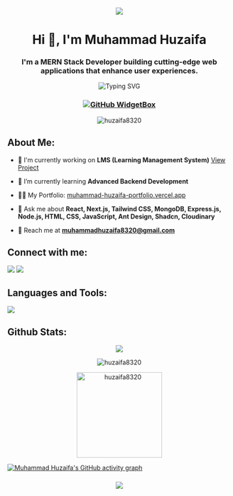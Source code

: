 <h3 align="center">

![](https://capsule-render.vercel.app/api?type=waving&color=gradient&height=100&section=header)

</h3>

<h1 align="center">Hi 👋, I'm Muhammad Huzaifa</h1>
<h3 align="center">I'm a MERN Stack Developer building cutting-edge web applications that enhance user experiences.</h3>

<div align='center'>
  <img align="center" src="https://readme-typing-svg.herokuapp.com?font=Fira+Code&weight=600&size=24&duration=3500&pause=500&color=151CF7&center=true&vCenter=true&width=435&lines=MERN+Stack+Developer+👨🏻‍💻;React+%7C+Next+%7C+Tailwind+Expert+🚀;Building+Scalable+Web+Apps+💡" alt="Typing SVG" />
</div>

<h3 align="center">
 
[![GitHub WidgetBox](https://github-widgetbox.vercel.app/api/profile?username=huzaifa8320&data=repositories,stars,commits&theme=light&hide_border=true)](https://github.com/Jurredr/github-widgetbox)

</h3>

<p align="center"> <img src="https://komarev.com/ghpvc/?username=huzaifa8320&label=Profile%20views&color=0e75b6&style=flat" alt="huzaifa8320" /> </p>

<h2 align="left">About Me:</h2>

- 🔭 I'm currently working on **LMS (Learning Management System)** [View Project](https://smit-project-team-h.vercel.app/)

- 🌱 I’m currently learning **Advanced Backend Development**

- 👨‍💻 My Portfolio: [muhammad-huzaifa-portfolio.vercel.app](https://muhammad-huzaifa-portfolio.vercel.app/)

- 💬 Ask me about **React, Next.js, Tailwind CSS, MongoDB, Express.js, Node.js, HTML, CSS, JavaScript, Ant Design, Shadcn, Cloudinary**

- 📧 Reach me at **muhammadhuzaifa8320@gmail.com**

<h2 align="left">Connect with me:</h2>

<p align="left">
<a href="https://www.linkedin.com/in/muhammadhuzaifa8320" target="blank"><img src="https://skillicons.dev/icons?i=linkedin" /></a>
<a href="https://www.instagram.com/muhammadhuzaifa8320" target="blank"><img src="https://skillicons.dev/icons?i=instagram" /></a>
</p>

<h2 align="left">Languages and Tools:</h2>

<p align='left'>
  <img src="https://skillicons.dev/icons?i=react,next,firebase,js,ts,redux,mongodb,postman,git,github,vercel,netlify,mui,bootstrap,tailwind,css,html" />
</p>

<h2 align="left">Github Stats:</h2>

<p align="center"><img src="https://github-readme-streak-stats.herokuapp.com/?user=huzaifa8320"/></p>

<p align="center"><img src="https://github-readme-stats.vercel.app/api?username=huzaifa8320&show_icons=true&locale=en&theme=bg_color=bg_color=FFFFF&title_color=007cff&icon_color=000" alt="huzaifa8320" /></p>

<p align="center"><img src="https://github-readme-stats.vercel.app/api/top-langs?username=huzaifa8320&show_icons=true&locale=en&layout=compact&theme=bg_color=bg_color=FFFFF&title_color=007cff&icon_color=000" alt="huzaifa8320" height="192px"/></p>

<p>
  
[![Muhammad Huzaifa's GitHub activity graph](https://github-readme-activity-graph.vercel.app/graph?username=huzaifa8320&theme=minimal)](https://github.com/ashutosh00710/github-readme-activity-graph)

</p>

<h3 align="center">
  
![](https://capsule-render.vercel.app/api?type=waving&color=gradient&height=100&section=footer)

</h3>
